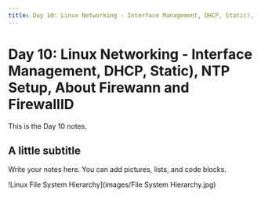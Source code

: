 ```yaml
---
title: Day 10: Linux Networking - Interface Management, DHCP, Static), NTP Setup, About Firewann and FirewallID
---
```


# Day 10: Linux Networking - Interface Management, DHCP, Static), NTP Setup, About Firewann and FirewallID

This is the Day 10 notes.

## A little subtitle
Write your notes here. You can add pictures, lists, and code blocks.

!Linux File System Hierarchy](images/File System Hierarchy.jpg)

